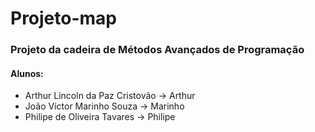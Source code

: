 # Projeto-map

### Projeto da cadeira de Métodos Avançados de Programação

#### Alunos: 
- Arthur Lincoln da Paz Cristovão -> Arthur
- João Victor Marinho Souza -> Marinho
- Philipe de Oliveira Tavares -> Philipe
